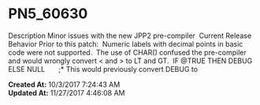 # PN5_60630

Description Minor issues with the new JPP2 pre-compiler  Current Release Behavior Prior to this patch:  Numeric labels with decimal points in basic code were not supported.  The use of CHAR() confused the pre-compiler and would wrongly convert &lt; and &gt; to LT and GT.  IF @TRUE THEN DEBUG ELSE NULL       ;* This would previously convert DEBUG to   

**Created At:** 10/3/2017 7:24:43 AM  
**Updated At:** 11/27/2017 4:46:08 AM  


